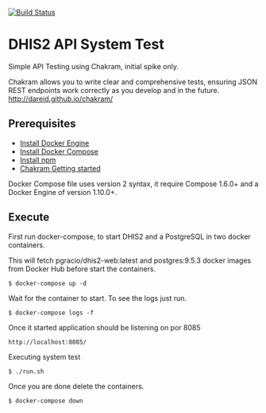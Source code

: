 [![Build Status](https://travis-ci.org/dhis2/api-tests.svg?branch=master)](https://travis-ci.org/dhis2/api-tests)

DHIS2 API System Test
==============

Simple API Testing using Chakram, initial spike only.

Chakram allows you to write clear and comprehensive tests, ensuring JSON REST endpoints work correctly as you develop and in the future.
http://dareid.github.io/chakram/

Prerequisites
-------------
* [Install Docker Engine](https://docs.docker.com/engine/installation/ "Documentation") 
* [Install Docker Compose](https://docs.docker.com/compose/install/ "Documentation") 
* [Install npm](https://docs.npmjs.com/getting-started/what-is-npm/ "Documentation") 
* [Chakram Getting started](https://github.com/dareid/chakram#getting-started/ "Documentation") 

Docker Compose file uses version 2 syntax, it require Compose 1.6.0+ and a Docker Engine of version 1.10.0+.

Execute
-------------
First run docker-compose, to start DHIS2 and a PostgreSQL in two docker containers.  

This will fetch pgracio/dhis2-web:latest and postgres:9.5.3 docker images from Docker Hub before start the containers.

```
$ docker-compose up -d
```

Wait for the container to start. To see the logs just run.

```
$ docker-compose logs -f
```

Once it started application should be listening on por 8085

```
http://localhost:8085/
```

Executing system test

```
$ ./run.sh
```

Once you are done delete the containers.

```
$ docker-compose down
```
